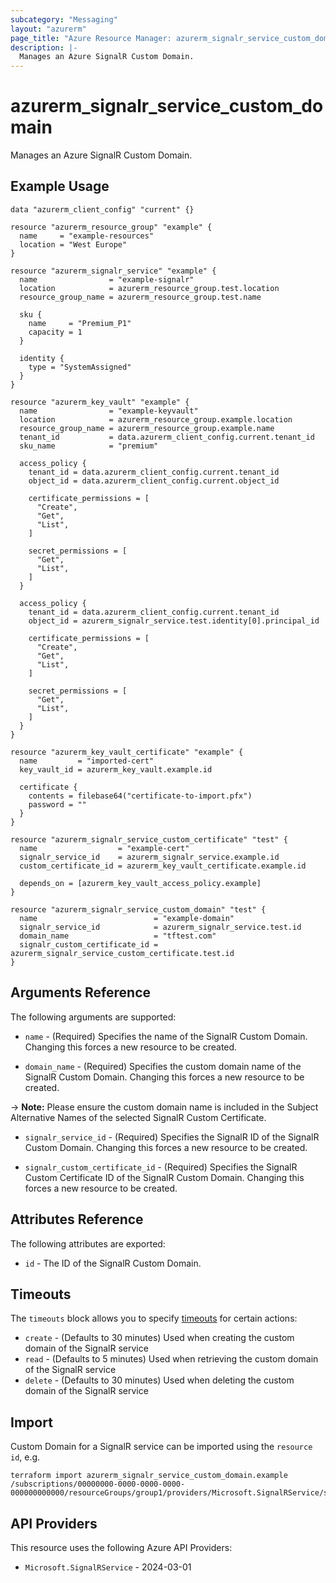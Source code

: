 ```yaml
---
subcategory: "Messaging"
layout: "azurerm"
page_title: "Azure Resource Manager: azurerm_signalr_service_custom_domain"
description: |-
  Manages an Azure SignalR Custom Domain.
---
```


# azurerm_signalr_service_custom_domain

Manages an Azure SignalR Custom Domain.

## Example Usage

```hcl
data "azurerm_client_config" "current" {}

resource "azurerm_resource_group" "example" {
  name     = "example-resources"
  location = "West Europe"
}

resource "azurerm_signalr_service" "example" {
  name                = "example-signalr"
  location            = azurerm_resource_group.test.location
  resource_group_name = azurerm_resource_group.test.name

  sku {
    name     = "Premium_P1"
    capacity = 1
  }

  identity {
    type = "SystemAssigned"
  }
}

resource "azurerm_key_vault" "example" {
  name                = "example-keyvault"
  location            = azurerm_resource_group.example.location
  resource_group_name = azurerm_resource_group.example.name
  tenant_id           = data.azurerm_client_config.current.tenant_id
  sku_name            = "premium"

  access_policy {
    tenant_id = data.azurerm_client_config.current.tenant_id
    object_id = data.azurerm_client_config.current.object_id

    certificate_permissions = [
      "Create",
      "Get",
      "List",
    ]

    secret_permissions = [
      "Get",
      "List",
    ]
  }

  access_policy {
    tenant_id = data.azurerm_client_config.current.tenant_id
    object_id = azurerm_signalr_service.test.identity[0].principal_id

    certificate_permissions = [
      "Create",
      "Get",
      "List",
    ]

    secret_permissions = [
      "Get",
      "List",
    ]
  }
}

resource "azurerm_key_vault_certificate" "example" {
  name         = "imported-cert"
  key_vault_id = azurerm_key_vault.example.id

  certificate {
    contents = filebase64("certificate-to-import.pfx")
    password = ""
  }
}

resource "azurerm_signalr_service_custom_certificate" "test" {
  name                  = "example-cert"
  signalr_service_id    = azurerm_signalr_service.example.id
  custom_certificate_id = azurerm_key_vault_certificate.example.id

  depends_on = [azurerm_key_vault_access_policy.example]
}

resource "azurerm_signalr_service_custom_domain" "test" {
  name                          = "example-domain"
  signalr_service_id            = azurerm_signalr_service.test.id
  domain_name                   = "tftest.com"
  signalr_custom_certificate_id = azurerm_signalr_service_custom_certificate.test.id
}
```

## Arguments Reference

The following arguments are supported:

* `name` - (Required) Specifies the name of the SignalR Custom Domain. Changing this forces a new resource to be created.

* `domain_name` - (Required) Specifies the custom domain name of the SignalR Custom Domain. Changing this forces a new resource to be created.

-> **Note:** Please ensure the custom domain name is included in the Subject Alternative Names of the selected SignalR Custom Certificate.

* `signalr_service_id` - (Required) Specifies the SignalR ID of the SignalR Custom Domain. Changing this forces a new resource to be created.

* `signalr_custom_certificate_id` - (Required) Specifies the SignalR Custom Certificate ID of the SignalR Custom Domain. Changing this forces a new resource to be created.

## Attributes Reference

The following attributes are exported:

* `id` - The ID of the SignalR Custom Domain.

## Timeouts

The `timeouts` block allows you to specify [timeouts](https://developer.hashicorp.com/terraform/language/resources/configure#define-operation-timeouts) for certain actions:

* `create` - (Defaults to 30 minutes) Used when creating the custom domain of the SignalR service
* `read` - (Defaults to 5 minutes) Used when retrieving the custom domain of the SignalR service
* `delete` - (Defaults to 30 minutes) Used when deleting the custom domain of the SignalR service

## Import

Custom Domain for a SignalR service can be imported using the `resource id`, e.g.

```shell
terraform import azurerm_signalr_service_custom_domain.example /subscriptions/00000000-0000-0000-0000-000000000000/resourceGroups/group1/providers/Microsoft.SignalRService/signalR/signalr1/customDomains/customDomain1
```

## API Providers
<!-- This section is generated, changes will be overwritten -->
This resource uses the following Azure API Providers:

* `Microsoft.SignalRService` - 2024-03-01
